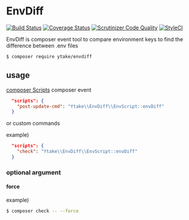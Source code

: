 # EnvDiff
[![Build Status](http://img.shields.io/travis/ytake/EnvDiff/master.svg?style=flat-square)](https://travis-ci.org/ytake/EnvDiff)
[![Coverage Status](http://img.shields.io/coveralls/ytake/EnvDiff/master.svg?style=flat-square)](https://coveralls.io/r/ytake/EnvDiff?branch=master)
[![Scrutinizer Code Quality](http://img.shields.io/scrutinizer/g/ytake/EnvDiff.svg?style=flat-square)](https://scrutinizer-ci.com/g/ytake/EnvDiff/?branch=master)
[![StyleCI](https://styleci.io/repos/61364639/shield)](https://styleci.io/repos/61364639)

EnvDiff is composer event tool to compare environment keys to find the difference between .env files

```bash
$ composer require ytake/envdiff
```

## usage
[composer Scripts](https://getcomposer.org/doc/articles/scripts.md)
composer event

```json
  "scripts": {
    "post-update-cmd": "Ytake\\EnvDiff\\EnvScript::envDiff"
  }
```

or custom commands

example)
```json
  "scripts": {
    "check": "Ytake\\EnvDiff\\EnvScript::envDiff"
  }
```

### optional argument
#### force
example)
```bash
$ composer check -- --force
```

